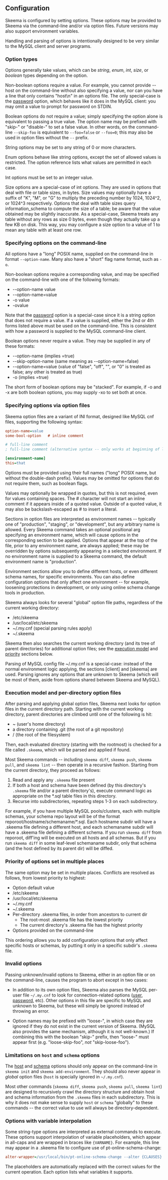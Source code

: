 ## Configuration

Skeema is configured by setting options. These options may be provided to Skeema via the command-line and/or via option files. Future versions may also support environment variables.

Handling and parsing of options is intentionally designed to be very similar to the MySQL client and server programs.

### Option types

Options generally take values, which can be *string*, *enum*, *int*, *size*, or *boolean* types depending on the option.

Non-boolean options require a value. For example, you cannot provide --host on the command-line without also specifying a value, nor can you have a line that only contains "host\n" in an options file. The only special-case is the [password](options.md#password) option, which behaves like it does in the MySQL client: you may omit a value to prompt for password on STDIN.

Boolean options do not require a value; simply specifying the option alone is equivalent to passing a true value. The option name may be prefixed with "skip-" or "disable-" to set a false value. In other words, on the command-line `--skip-foo` is equivalent to `--foo=false` or `--foo=0`; this may also be used in option files without the `--` prefix. 

String options may be set to any string of 0 or more characters.

Enum options behave like string options, except the set of allowed values is restricted. The option reference lists what values are permitted in each case.

Int options must be set to an integer value.

Size options are a special-case of int options. They are used in options that deal with file or table sizes, in bytes. Size values may optionally have a suffix of "K", "M", or "G" to multiply the preceding number by 1024, 1024^2, or 1024^3 respectively. Options that deal with table sizes query information_schema to compute the size of a table; be aware that the value obtained may be slightly inaccurate. As a special-case, Skeema treats any table without any rows as size 0 bytes, even though they actually take up a few KB on disk. This way, you may configure a size option to a value of 1 to mean any table with at least one row.

### Specifying options on the command-line

All options have a "long" POSIX name, supplied on the command-line in format `--option-name`. Many also have a "short" flag name format, such as `-o`.

Non-boolean options require a corresponding value, and may be specified on the command-line with one of the following formats:

* --option-name value
* --option-name=value
* -o value
* -ovalue

Note that the [password](options.md#password) option is a special-case since it is a string option that does not require a value. If a value is supplied, either the 2nd or 4th forms listed above must be used on the command-line. This is consistent with how a password is supplied to the MySQL command-line client.

Boolean options never require a value. They may be supplied in any of these formats:

* --option-name (implies =true)
* --skip-option-name (same meaning as --option-name=false)
* --option-name=value (value of "false", "off", "", or "0" is treated as false; any other is treated as true)
* -o (implies =true)

The short form of boolean options may be "stacked". For example, if -o and -x are both boolean options, you may supply -xo to set both at once.

### Specifying options via option files

Skeema option files are a variant of INI format, designed like MySQL cnf files, supporting the following syntax:

```ini
option-name=value
some-bool-option   # inline comment

# full-line comment
; full-line comment (alternative syntax -- only works at beginning of line)

[environment-name]
this=that
```

Options must be provided using their full names ("long" POSIX name, but without the double-dash prefix). Values may be omitted for options that do not require them, such as boolean flags.

Values may optionally be wrapped in quotes, but this is not required, even for values containing spaces. The # character will not start an inline comment if it appears inside of a quoted value. Outside of a quoted value, it may also be backslash-escaped as \# to insert a literal.

Sections in option files are interpreted as environment names -- typically one of "production", "staging", or "development", but any arbitrary name is allowed. Every Skeema command takes an optional positional arg specifying an environment name, which will cause options in the corresponding section to be applied. Options that appear at the top of the file, prior to any environment name, are always applied; these may be overridden by options subsequently appearing in a selected environment. If no environment name is supplied to a Skeema command, the default environment name is "production".

Environment sections allow you to define different hosts, or even different schema names, for specific environments. You can also define configuration options that only affect one environment -- for example, loosening protections in development, or only using online schema change tools in production.

Skeema always looks for several "global" option file paths, regardless of the current working directory:

* /etc/skeema
* /usr/local/etc/skeema
* ~/.my.cnf (special parsing rules apply)
* ~/.skeema

Skeema then also searches the current working directory (and its tree of parent directories) for additional option files; see the [execution model](#execution-model-and-per-directory-option-files) and [priority](#priority-of-options-set-in-multiple-places) sections below.

Parsing of MySQL config file ~/.my.cnf is a special-case: instead of the normal environment logic applying, the sections \[client\] and \[skeema\] are used. Parsing ignores any options that are unknown to Skeema (which will be most of them, aside from options shared between Skeema and MySQL).

### Execution model and per-directory option files

After parsing and applying global option files, Skeema next looks for option files in the current directory path. Starting with the current working directory, parent directories are climbed until one of the following is hit:

* ~ (user's home directory)
* a directory containing .git (the root of a git repository)
* / (the root of the filesystem)

Then, each evaluated directory (starting with the rootmost) is checked for a file called `.skeema`, which will be parsed and applied if found.

Most Skeema commands -- including `skeema diff`, `skeema push`, `skeema pull`, and `skeema lint` -- then operate in a recursive fashion. Starting from the current directory, they proceed as follows:

1. Read and apply any `.skeema` file present
2. If both a host and schema have been defined (by this directory's `.skeema` file and/or a parent directory's), execute command logic as appropriate on the *.sql table files in this directory.
3. Recurse into subdirectories, repeating steps 1-3 on each subdirectory.

For example, if you have multiple MySQL pools/clusters, each with multiple schemas, your schema repo layout will be of the format reporoot/hostname/schemaname/*.sql. Each hostname subdir will have a .skeema file defining a different host, and each schemaname subdir will have a .skeema file defining a different schema. If you run `skeema diff` from reporoot, diff'ing will be executed on all hosts and all schemas. But if you run `skeema diff` in some leaf-level schemaname subdir, only that schema (and the host defined by its parent dir) will be diffed.

### Priority of options set in multiple places

The same option may be set in multiple places. Conflicts are resolved as follows, from lowest priority to highest:

* Option default value
* /etc/skeema
* /usr/local/etc/skeema
* ~/.my.cnf
* ~/.skeema
* Per-directory .skeema files, in order from ancestors to current dir
  * The root-most .skeema file has the lowest priority
  * The current directory's .skeema file has the highest priority
* Options provided on the command-line

This ordering allows you to add configuration options that only affect specific hosts or schemas, by putting it only in a specific subdir's `.skeema` file.

### Invalid options

Passing unknown/invalid options to Skeema, either in an option file or on the command-line, causes the program to abort except in two cases:

* In addition to its own option files, Skeema also parses the MySQL per-user file `~/.my.cnf` to look for connection-related options ([user](options.md#user), [password](options.md#password), etc). Other options in this file are specific to MySQL and unknown to Skeema, but these will simply be ignored instead of throwing an error.

* Option names may be prefixed with "loose-", in which case they are ignored if they do not exist in the current version of Skeema. (MySQL also provides the same mechanism, although it is not well-known.) If combining this with the boolean "skip-" prefix, then "loose-" must appear first (e.g. "loose-skip-foo", *not* "skip-loose-foo").

### Limitations on `host` and `schema` options

The [host](options.md#host) and [schema](options.md#schema) options should only appear on the command-line in `skeema init` and `skeema add-environment`. They should also never appear in *global* option files (`host` is specially ignored in `~/.my.cnf`).

Most other commands (`skeema diff`, `skeema push`, `skeema pull`, `skeema lint`) are designed to recursively crawl the directory structure and obtain host and schema information from the `.skeema` files in each subdirectory. This is why it does not make sense to supply `host` or `schema` "globally" to these commands -- the correct value to use will always be directory-dependent. 

### Options with variable interpolation

Some string-type options are interpreted as external commands to execute. These options support interpolation of variable placeholders, which appear in all-caps and are wrapped in braces like `{VARNAME}`. For example, this line may appear in a .skeema file to configure use of pt-online-schema-change:

```ini
alter-wrapper=/usr/local/bin/pt-online-schema-change --alter {CLAUSES} D={SCHEMA},t={TABLE},h={HOST},P={PORT},u={USER},p={PASSWORD}
```

The placeholders are automatically replaced with the correct values for the current operation. Each option lists what variables it supports.
